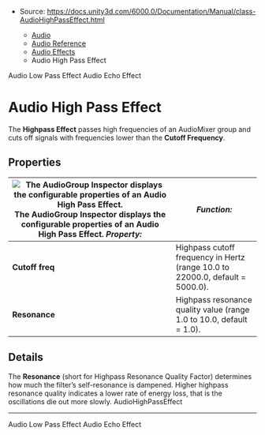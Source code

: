 * Source: https://docs.unity3d.com/6000.0/Documentation/Manual/class-AudioHighPassEffect.html

  * [Audio](https://docs.unity3d.com/6000.0/Documentation/Manual/Audio.html)
  * [Audio Reference](https://docs.unity3d.com/6000.0/Documentation/Manual/AudioReference.html)
  * [Audio Effects](https://docs.unity3d.com/6000.0/Documentation/Manual/class-AudioEffectMixer.html)
  * Audio High Pass Effect


[](https://docs.unity3d.com/6000.0/Documentation/Manual/class-AudioLowPassEffect.html)
Audio Low Pass Effect
[](https://docs.unity3d.com/6000.0/Documentation/Manual/class-AudioEchoEffect.html)
Audio Echo Effect
# Audio High Pass Effect
The **Highpass Effect** passes high frequencies of an AudioMixer group and cuts off signals with frequencies lower than the **Cutoff Frequency**.
## Properties
![The AudioGroup Inspector displays the configurable properties of an Audio High Pass Effect.](https://docs.unity3d.com/6000.0/Documentation/uploads/Main/AudioHighPassEffect.png) The AudioGroup Inspector displays the configurable properties of an Audio High Pass Effect. **_Property:_** | **_Function:_**  
---|---  
**Cutoff freq** | Highpass cutoff frequency in Hertz (range 10.0 to 22000.0, default = 5000.0).  
**Resonance** | Highpass resonance quality value (range 1.0 to 10.0, default = 1.0).  
## Details
The **Resonance** (short for Highpass Resonance Quality Factor) determines how much the filter’s self-resonance is dampened. Higher highpass resonance quality indicates a lower rate of energy loss, that is the oscillations die out more slowly.
AudioHighPassEffect
* * *
[](https://docs.unity3d.com/6000.0/Documentation/Manual/class-AudioLowPassEffect.html)
Audio Low Pass Effect
[](https://docs.unity3d.com/6000.0/Documentation/Manual/class-AudioEchoEffect.html)
Audio Echo Effect
